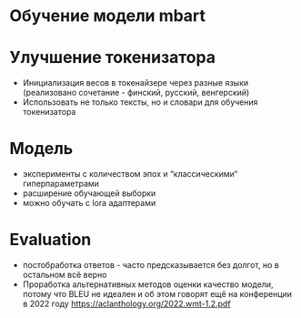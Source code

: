 # Обучение модели mbart

# Улучшение токенизатора
- Инициализация весов в токенайзере через разные языки (реализовано сочетание - финский, русский, венгерский)
- Использовать не только тексты, но и словари для обучения токенизатора

# Модель
- эксперименты с количеством эпох и “классическими“ гиперпараметрами
- расширение обучающей выборки
- можно обучать с lora адаптерами

# Evaluation
- постобработка ответов - часто предсказывается без долгот, но в остальном всё верно
- Проработка альтернативных методов оценки качество модели, потому что BLEU не идеален и об этом говорят ещё на конференции в 2022 году https://aclanthology.org/2022.wmt-1.2.pdf
